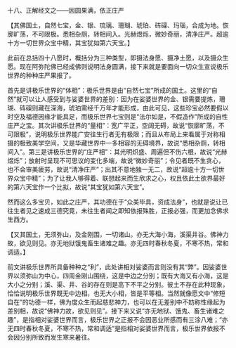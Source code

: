 十八、正解经文之——因圆果满，依正庄严

   【其佛国土，自然七宝，金、银、琉璃、珊瑚、琥珀、砗磲、玛瑙，合成为地。恢廓旷荡，不可限极。悉相杂厕，转相间入。光赫煜烁，微妙奇丽，清净庄严。超逾十方一切世界众宝中精，其宝犹如第六天宝。】

​     此前在总括四十八愿时，概括分为三种类型，即摄法身愿、摄净土愿，以及摄众生愿。现在阿弥陀佛已经成佛则说明法身圆满，接下来就是要面向一切众生宣说极乐世界的种种庄严果报了。

​     首先是讲极乐世界的“体相”：极乐世界是由“自然七宝”所成的国土。这里的“自然”就可以让人感受到与娑婆世界的差别：因为在娑婆世界的金、银需要提炼，珊瑚、砗磲则藏在深海，琥珀需经千万年才能形成，由此可见，这些珍宝必然要假以时空及福德因缘才能具足，而极乐世界七宝则是“法尔如是，不假造作”所成的自性庄严之宝。其次讲极乐世界的“量相”：宽广平正，空阔无碍，故说“恢廓旷荡，不可限极”，说明极乐世界能广安往生行者无有极限；而且从布局上来看属于对称相摄的极致美学空间，又是华藏世界中一多相容的无碍境界，故说“悉相杂厕，转相间入”。第三是讲极乐世界的“庄严相”：其光明炽盛、周遍但不伤六根，故说“光赫煜烁”；放射时呈现不可思议的变化多端，故说“微妙奇丽”；令见者既不生贪心，也不会审美疲劳，故说“清净庄严”；出其不意地独一无二，故说“超逾十方一切世界众宝中精”；为了让我人够得着、联想起来而生欣求之心，权且依此土欲界最好的第六天宝作一个比拟，故说“其宝犹如第六天宝”。

​     然而这么多宝贝，如此之庄严，其功德在于“众美毕具，资成法身”，也就是说让已往生者见之速成三德究竟，未往生者闻之即知依报殊胜，正报必强，而更加念佛求生西方。

   【又其国土，无须弥山，及金刚围，一切诸山。亦无大海小海，溪渠井谷。佛神力故，欲见则见。亦无地狱饿鬼畜生诸难之趣。亦无四时春秋冬夏，不寒不热，常和调适。】

​     前文讲极乐世界所具备种种之“利”，此处讲相对娑婆而言则没有其“弊”。因娑婆世界以须弥山为中心，四周金刚山围绕，这是中边之分别；既有大海又有小海，这是大小之分别；溪、渠、井、谷的存在则是高下不平之分别。彼土不存在此种现象，恰恰说明极乐世界既无中边相，也无大小相，皆是平等相。当然就像愿文中“修短自在”的功德一样，佛为度众生而起慈悲神力，也可以在无差别中不妨称性缘起为差别相，故说“佛神力故，欲见则见”。接下来又说“亦无地狱、饿鬼、畜生诸难之趣”，是指相对娑婆世界而言，极乐世界之正报不会因恶业所感而有三涂八难；“亦无四时春秋冬夏，不寒不热，常和调适”是指相对娑婆世界而言，极乐世界依报不会因分别所致而发生寒来暑往。